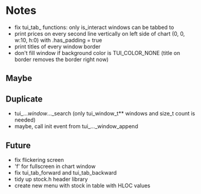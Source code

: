 # Notes
- fix tui_tab_ functions: only is_interact windows can be tabbed to
- print prices on every second line vertically on left side of chart
  (0, 0, w:10, h:0) with .has_padding = true
- print titles of every window border
- don't fill window if background color is TUI_COLOR_NONE
  (title on border removes the border right now)

## Maybe

## Duplicate
- tui_..._window_..._search (only tui_window_t** windows and size_t count is needed)
- maybe, call init event from tui_..._window_append

## Future
- fix flickering screen
- 'f' for fullscreen in chart window
- fix tui_tab_forward and tui_tab_backward
- tidy up stock.h header library
- create new menu with stock in table with HLOC values
